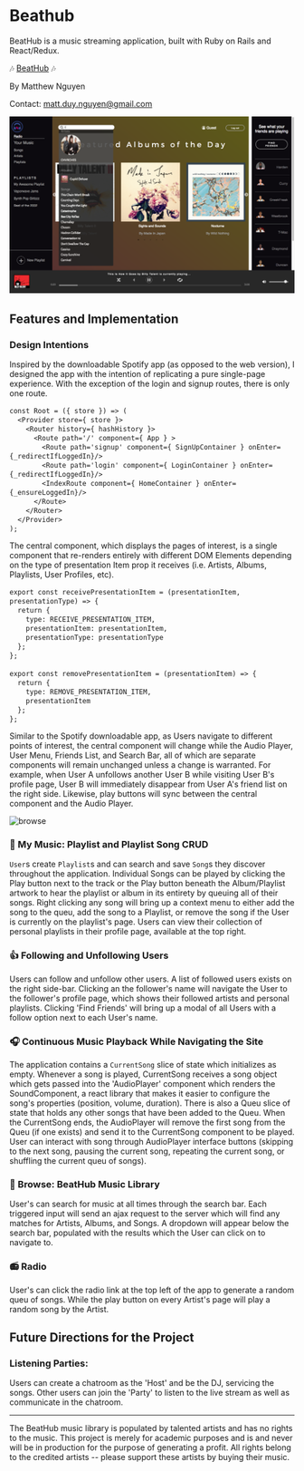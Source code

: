 # Beathub

BeatHub is a music streaming application, built with Ruby on Rails and React/Redux.

:notes:  [BeatHub][heroku]  :notes:

[heroku]: http://www.beathub.us/#/

By Matthew Nguyen

Contact: <matt.duy.nguyen@gmail.com>

![browse](./screenshots/home.png)

## Features and Implementation

### Design Intentions
Inspired by the downloadable Spotify app (as opposed to the web version), I designed the app with the intention of replicating a pure single-page experience. With the exception of the login and signup routes, there is only one route.

```
const Root = ({ store }) => (
  <Provider store={ store }>
    <Router history={ hashHistory }>
      <Route path='/' component={ App } >
        <Route path='signup' component={ SignUpContainer } onEnter={_redirectIfLoggedIn}/>
        <Route path='login' component={ LoginContainer } onEnter={_redirectIfLoggedIn}/>
        <IndexRoute component={ HomeContainer } onEnter={_ensureLoggedIn}/>
      </Route>
    </Router>
  </Provider>
);
```

The central component, which displays the pages of interest, is a single component that re-renders entirely with different DOM Elements depending on the type of presentation Item prop it receives (i.e. Artists, Albums, Playlists, User Profiles, etc).

```
export const receivePresentationItem = (presentationItem, presentationType) => {
  return {
    type: RECEIVE_PRESENTATION_ITEM,
    presentationItem: presentationItem,
    presentationType: presentationType
  };
};

export const removePresentationItem = (presentationItem) => {
  return {
    type: REMOVE_PRESENTATION_ITEM,
    presentationItem
  };
};
```

Similar to the Spotify downloadable app, as Users navigate to different points of interest, the central component will change while the Audio Player, User Menu, Friends List, and Search Bar, all of which are separate components will remain unchanged unless a change is warranted. For example, when User A unfollows another User B while visiting User B's profile page, User B will immediately disappear from User A's friend list on the right side. Likewise, play buttons will sync between the central component and the Audio Player.

![browse](./screenshots/beathub_gif.gif)


### :guitar: My Music: Playlist and Playlist Song CRUD
`User`s create `Playlist`s and can search and save `Song`s they discover throughout the application. Individual Songs can be played by clicking the Play button next to the track or the Play button beneath the Album/Playlist artwork to hear the playlist or album in its entirety by queuing all of their songs. Right clicking any song will bring up a context menu to either add the song to the queu, add the song to a Playlist, or remove the song if the User is currently on the playlist's page. Users can view their collection of personal playlists in their profile page, available at the top right.

### :thumbsup: Following and Unfollowing Users
Users can follow and unfollow other users. A list of followed users exists on the right side-bar. Clicking an the follower's name will navigate the User to the follower's profile page, which shows their followed artists and personal playlists. Clicking 'Find Friends' will bring up a modal of all Users with a follow option next to each User's name.

### :headphones: Continuous Music Playback While Navigating the Site
The application contains a `CurrentSong` slice of state which initializes as empty. Whenever a song is played, CurrentSong receives a song object which gets passed into the 'AudioPlayer' component which renders the SoundComponent, a react library that makes it easier to configure the song's properties (position, volume, duration). There is also a Queu slice of state that holds any other songs that have been added to the Queu. When the CurrentSong ends, the AudioPlayer will remove the first song from the Queu (if one exists) and send it to the CurrentSong component to be played. User can interact with song through AudioPlayer interface buttons (skipping to the next song, pausing the current song, repeating the current song, or shuffling the current queu of songs).

### :minidisc: Browse: BeatHub Music Library
User's can search for music at all times through the search bar. Each triggered input will send an ajax request to the server which will find any matches for Artists, Albums, and Songs. A dropdown will appear below the search bar, populated with the results which the User can click on to navigate to.

### :radio: Radio
User's can click the radio link at the top left of the app to generate a random queu of songs. While the play button on every Artist's page will play a random song by the Artist.

## Future Directions for the Project

### Listening Parties:
Users can create a chatroom as the 'Host' and be the DJ, servicing the songs. Other users can join the 'Party' to listen to the live stream as well as communicate in the chatroom.

-- -- --

The BeatHub music library is populated by talented artists and has no rights to the music. This project is merely for academic purposes and is and never will be in production for the purpose of generating a profit. All rights belong to the credited artists -- please support these artists by buying their music.

[git]: https://github.com/jestir1234/
